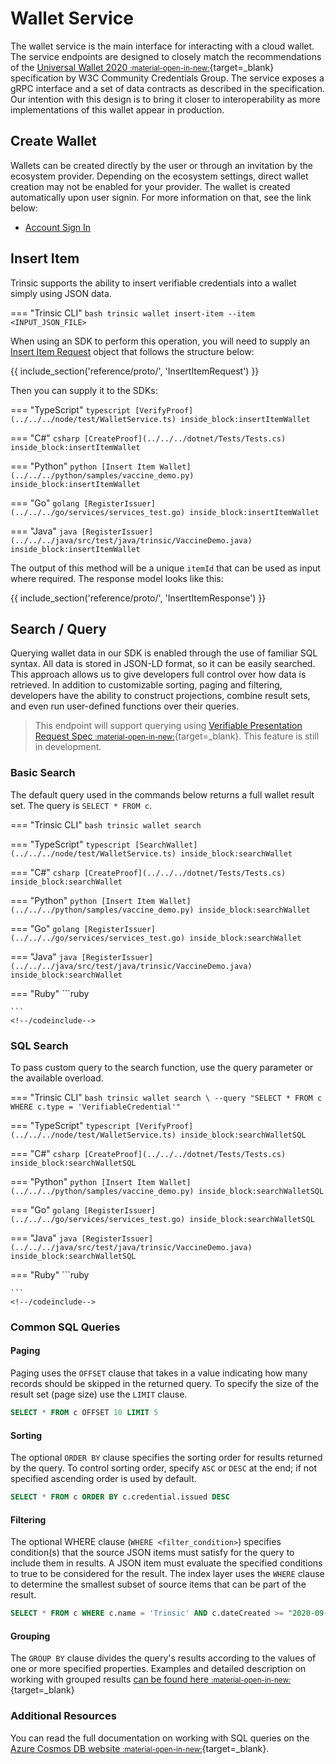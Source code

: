 # Wallet Service

The wallet service is the main interface for interacting with a cloud wallet. The service endpoints are designed to closely match the recommendations of the [Universal Wallet 2020 <small>:material-open-in-new:</small>](https://w3c-ccg.github.io/universal-wallet-interop-spec/){target=_blank} specification by W3C Community Credentials Group. The service exposes a gRPC interface and a set of data contracts as described in the specification. Our intention with this design is to bring it closer to interoperability as more implementations of this wallet appear in production.


## Create Wallet

Wallets can be created directly by the user or through an invitation by the ecosystem provider. Depending on the ecosystem settings, direct wallet creation may not be enabled for your provider. The wallet is created automatically upon user signin. For more information on that, see the link below:

- [Account Sign In](./account-service.md#sign-in)

## Insert Item

Trinsic supports the ability to insert verifiable credentials into a wallet simply using JSON data.

=== "Trinsic CLI"
    ```bash
    trinsic wallet insert-item --item <INPUT_JSON_FILE>
    ```

When using an SDK to perform this operation, you will need to supply an [Insert Item Request](../proto/#insertitemrequest) object that follows the structure below:

{{ include_section('reference/proto/', 'InsertItemRequest') }}

Then you can supply it to the SDKs:

=== "TypeScript"
    <!--codeinclude-->
    ```typescript
    [VerifyProof](../../../node/test/WalletService.ts) inside_block:insertItemWallet
    ```
    <!--/codeinclude-->

=== "C#"
    <!--codeinclude-->
    ```csharp
    [CreateProof](../../../dotnet/Tests/Tests.cs) inside_block:insertItemWallet
    ```
    <!--/codeinclude-->

=== "Python"
    <!--codeinclude-->
    ```python
    [Insert Item Wallet](../../../python/samples/vaccine_demo.py) inside_block:insertItemWallet
    ```
    <!--/codeinclude-->

=== "Go"
    <!--codeinclude-->
    ```golang
    [RegisterIssuer](../../../go/services/services_test.go) inside_block:insertItemWallet
    ```
    <!--/codeinclude-->

=== "Java"
    <!--codeinclude-->
    ```java
    [RegisterIssuer](../../../java/src/test/java/trinsic/VaccineDemo.java) inside_block:insertItemWallet
    ```
    <!--/codeinclude-->

The output of this method will be a unique `itemId` that can be used as input where required. The response model looks like this:

{{ include_section('reference/proto/', 'InsertItemResponse') }}

## Search / Query

Querying wallet data in our SDK is enabled through the use of familiar SQL syntax. All data is stored in JSON-LD format, so it can be easily searched.
This approach allows us to give developers full control over how data is retrieved. In addition to customizable sorting, paging and filtering, developers have the ability to construct projections, combine result sets, and even run user-defined functions over their queries.

> This endpoint will support querying using [Verifiable Presentation Request Spec <small>:material-open-in-new:</small>](https://w3c-ccg.github.io/vp-request-spec/){target=_blank}. This feature is still in development.

### Basic Search

The default query used in the commands below returns a full wallet result set. The query is `SELECT * FROM c`.

=== "Trinsic CLI"
    ```bash
    trinsic wallet search
    ```

=== "TypeScript"
    <!--codeinclude-->
    ```typescript
    [SearchWallet](../../../node/test/WalletService.ts) inside_block:searchWallet
    ```
    <!--/codeinclude-->

=== "C#"
    <!--codeinclude-->
    ```csharp
    [CreateProof](../../../dotnet/Tests/Tests.cs) inside_block:searchWallet
    ```
    <!--/codeinclude-->

=== "Python"
    <!--codeinclude-->
    ```python
    [Insert Item Wallet](../../../python/samples/vaccine_demo.py) inside_block:searchWallet
    ```
    <!--/codeinclude-->

=== "Go"
    <!--codeinclude-->
    ```golang
    [RegisterIssuer](../../../go/services/services_test.go) inside_block:searchWallet
    ```
    <!--/codeinclude-->

=== "Java"
    <!--codeinclude-->
    ```java
    [RegisterIssuer](../../../java/src/test/java/trinsic/VaccineDemo.java) inside_block:searchWallet
    ```
    <!--/codeinclude-->

=== "Ruby"
    <!--codeinclude-->
    ```ruby
    
    ```
    <!--/codeinclude-->

### SQL Search

To pass custom query to the search function, use the query parameter or the available overload.

=== "Trinsic CLI"
    ```bash
    trinsic wallet search \
        --query "SELECT * FROM c WHERE c.type = 'VerifiableCredential'"
    ```

=== "TypeScript"
    <!--codeinclude-->
    ```typescript
    [VerifyProof](../../../node/test/WalletService.ts) inside_block:searchWalletSQL
    ```
    <!--/codeinclude-->

=== "C#"
    <!--codeinclude-->
    ```csharp
    [CreateProof](../../../dotnet/Tests/Tests.cs) inside_block:searchWalletSQL
    ```
    <!--/codeinclude-->

=== "Python"
    <!--codeinclude-->
    ```python
    [Insert Item Wallet](../../../python/samples/vaccine_demo.py) inside_block:searchWalletSQL
    ```
    <!--/codeinclude-->

=== "Go"
    <!--codeinclude-->
    ```golang
    [RegisterIssuer](../../../go/services/services_test.go) inside_block:searchWalletSQL
    ```
    <!--/codeinclude-->

=== "Java"
    <!--codeinclude-->
    ```java
    [RegisterIssuer](../../../java/src/test/java/trinsic/VaccineDemo.java) inside_block:searchWalletSQL
    ```
    <!--/codeinclude-->

=== "Ruby"
    <!--codeinclude-->
    ```ruby
    
    ```
    <!--/codeinclude-->

### Common SQL Queries

#### Paging

Paging uses the `OFFSET` clause that takes in a value indicating how many records should be skipped in the returned query. To specify the size of the result set (page size) use the `LIMIT` clause.

```sql
SELECT * FROM c OFFSET 10 LIMIT 5
```

#### Sorting

The optional `ORDER BY` clause specifies the sorting order for results returned by the query. To control sorting order, specify `ASC` or `DESC` at the end; if not specified ascending order is used by default.

```sql
SELECT * FROM c ORDER BY c.credential.issued DESC
```

#### Filtering

The optional WHERE clause (`WHERE <filter_condition>`) specifies condition(s) that the source JSON items must satisfy for the query to include them in results. A JSON item must evaluate the specified conditions to true to be considered for the result. The index layer uses the `WHERE` clause to determine the smallest subset of source items that can be part of the result.

```sql
SELECT * FROM c WHERE c.name = 'Trinsic' AND c.dateCreated >= "2020-09-30T23:14:25.7251173Z"
```

#### Grouping

The `GROUP BY` clause divides the query's results according to the values of one or more specified properties.
Examples and detailed description on working with grouped results [can be found here <small>:material-open-in-new:</small>](https://docs.microsoft.com/en-us/azure/cosmos-db/sql-query-group-by){target=_blank}

### Additional Resources

You can read the full documentation on working with SQL queries on the [Azure Cosmos DB website <small>:material-open-in-new:</small>](https://docs.microsoft.com/en-us/azure/cosmos-db/sql-query-getting-started){target=_blank}.

